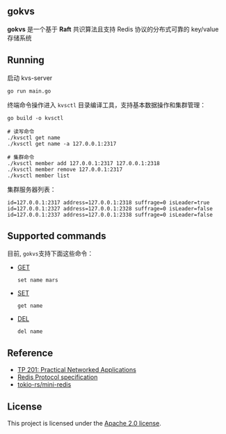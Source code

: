 ## gokvs

**gokvs** 是一个基于 **Raft** 共识算法且支持 Redis 协议的分布式可靠的 key/value 存储系统

## Running

启动 kvs-server

```
go run main.go
```

终端命令操作进入 `kvsctl` 目录编译工具，支持基本数据操作和集群管理：

```shell
go build -o kvsctl

# 读写命令
./kvsctl get name
./kvsctl get name -a 127.0.0.1:2317

# 集群命令
./kvsctl member add 127.0.0.1:2317 127.0.0.1:2318
./kvsctl member remove 127.0.0.1:2317
./kvsctl member list
```

集群服务器列表：

```shell
id=127.0.0.1:2317 address=127.0.0.1:2318 suffrage=0 isLeader=true
id=127.0.0.1:2327 address=127.0.0.1:2328 suffrage=0 isLeader=false
id=127.0.0.1:2337 address=127.0.0.1:2338 suffrage=0 isLeader=false
```

## Supported commands

目前, `gokvs`支持下面这些命令：

- [GET](https://redis.io/commands/get)
  ```
  set name mars
  ```
- [SET](https://redis.io/commands/set)
  ```
  get name
  ```
- [DEL](https://redis.io/commands/del)
  ```
  del name
  ```

## Reference

- [TP 201: Practical Networked Applications](https://github.com/pingcap/talent-plan/blob/master/courses/rust/docs/lesson-plan.md)
- [Redis Protocol specification](https://redis.io/topics/protocol)
- [tokio-rs/mini-redis](https://github.com/tokio-rs/mini-redis)

## License

This project is licensed under the [Apache 2.0 license](https://github.com/ZuoFuhong/gokvs/blob/master/LICENSE).